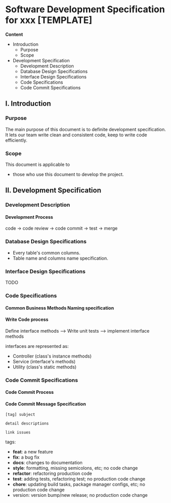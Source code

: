 # Software Development Specification for xxx [TEMPLATE]

**Content**

- Introduction
  - Purpose
  - Scope
- Development Specification
  - Development Description
  - Database Design Specifications
  - Interface Design Specifications
  - Code Specifications
  - Code Commit Specifications

## I. Introduction

### Purpose

The main purpose of this document is to definite development specification. It lets our team write clean and consistent code, keep to write code efficiently.

### Scope

This document is applicable to

- those who use this document to develop the project.

## II. Development Specification

### Development Description

#### Development Process

code -> code review -> code commit -> test -> merge



### Database Design Specifications

- Every table's common columns.
- Table name and columns name specification.



### Interface Design Specifications

TODO



### Code Specifications

#### Common Business Methods Naming specification 

#### Write Code process

Define interface methods --> Write unit tests --> implement interface methods

interfaces are represented as:

- Controller (class's instance methods)
- Service (interface's methods)
- Utility (class's static methods)

### Code Commit Specifications

#### Code Commit Process

#### Code Commit Message Specification

```
[tag] subject

detail descriptions

link issues
```

tags:

- **feat**: a new feature
- **fix**: a bug fix
- **docs**: changes to documentation
- **style**: formatting, missing semicolons, etc; no code change
- **refactor**: refactoring production code
- **test**: adding tests, refactoring test; no production code change
- **chore**: updating build tasks, package manager configs, etc; no production code change
- version: version bump/new release; no production code change



